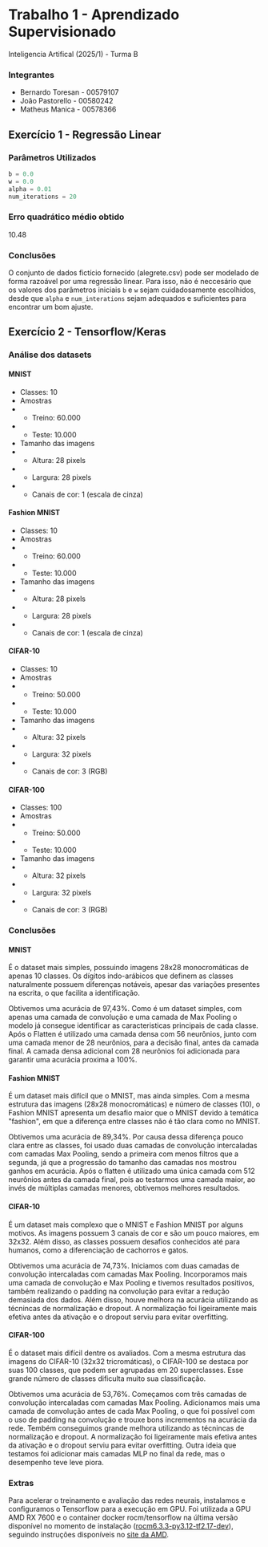 # Trabalho 1 - Aprendizado Supervisionado
Inteligencia Artifical (2025/1) - Turma B

### Integrantes
- Bernardo Toresan - 00579107
- João Pastorello - 00580242
- Matheus Manica - 00578366

## Exercício 1 - Regressão Linear

### Parâmetros Utilizados
```python
b = 0.0
w = 0.0
alpha = 0.01
num_iterations = 20
```

### Erro quadrático médio obtido
10.48

### Conclusões
O conjunto de dados fictício fornecido (alegrete.csv) pode ser modelado de forma razoável por uma regressão linear. Para isso, não é neccesário que os valores dos parâmetros iniciais `b` e `w` sejam cuidadosamente escolhidos, desde que `alpha` e `num_interations` sejam adequados e suficientes para encontrar um bom ajuste.

## Exercício 2 - Tensorflow/Keras

### Análise dos datasets

#### MNIST
- Classes: 10
- Amostras
- - Treino: 60.000
- - Teste: 10.000
- Tamanho das imagens
- - Altura: 28 pixels
- - Largura: 28 pixels
- - Canais de cor: 1 (escala de cinza)

#### Fashion MNIST
- Classes: 10
- Amostras
- - Treino: 60.000
- - Teste: 10.000
- Tamanho das imagens
- - Altura: 28 pixels
- - Largura: 28 pixels
- - Canais de cor: 1 (escala de cinza)

#### CIFAR-10
- Classes: 10
- Amostras
- - Treino: 50.000
- - Teste: 10.000
- Tamanho das imagens
- - Altura: 32 pixels
- - Largura: 32 pixels
- - Canais de cor: 3 (RGB)

#### CIFAR-100
- Classes: 100
- Amostras
- - Treino: 50.000
- - Teste: 10.000
- Tamanho das imagens
- - Altura: 32 pixels
- - Largura: 32 pixels
- - Canais de cor: 3 (RGB)

### Conclusões

#### MNIST
É o dataset mais simples, possuindo imagens 28x28 monocromáticas de apenas 10 classes. Os dígitos indo-arábicos que definem as classes naturalmente possuem diferenças notáveis, apesar das variações presentes na escrita, o que facilita a identificação.

Obtivemos uma acurácia de 97,43%. Como é um dataset simples, com apenas uma camada de convolução e uma camada de Max Pooling o modelo já consegue identificar as caracteristicas principais de cada classe. Após o Flatten é utilizado uma camada densa com 56 neurônios, junto com uma camada menor de 28 neurônios, para a decisão final, antes da camada final. A camada densa adicional com 28 neurônios foi adicionada para garantir uma acurácia proxima a 100%.

#### Fashion MNIST
É um dataset mais difícil que o MNIST, mas ainda simples. Com a mesma estrutura das imagens (28x28 monocromáticas) e número de classes (10), o Fashion MNIST apresenta um desafio maior que o MNIST devido à temática "fashion", em que a diferença entre classes não é tão clara como no MNIST.

Obtivemos uma acurácia de 89,34%. Por causa dessa diferença pouco clara entre as classes, foi usado duas camadas de convolução intercaladas com camadas Max Pooling, sendo a primeira com menos filtros que a segunda, já que a progressão do tamanho das camadas nos mostrou ganhos em acurácia. Após o flatten é utilizado uma única camada com 512 neurônios antes da camada final, pois ao testarmos uma camada maior, ao invés de múltiplas camadas menores, obtivemos melhores resultados.

#### CIFAR-10
É um dataset mais complexo que o MNIST e Fashion MNIST por alguns motivos. As imagens possuem 3 canais de cor e são um pouco maiores, em 32x32. Além disso, as classes possuem desafios conhecidos até para humanos, como a diferenciação de cachorros e gatos.

Obtivemos uma acurácia de 74,73%. Iniciamos com duas camadas de convolução intercaladas com camadas Max Pooling. Incorporamos mais uma camada de convolução e Max Pooling e tivemos resultados positivos, também realizando o padding na convolução para evitar a redução demasiada dos dados. Além disso, houve melhora na acurácia utilizando as técnincas de normalização e dropout. A normalização foi ligeiramente mais efetiva antes da ativação e o dropout serviu para evitar overfitting.

#### CIFAR-100
É o dataset mais difícil dentre os avaliados. Com a mesma estrutura das imagens do CIFAR-10 (32x32 tricromáticas), o CIFAR-100 se destaca por suas 100 classes, que podem ser agrupadas em 20 superclasses. Esse grande número de classes dificulta muito sua classificação.

Obtivemos uma acurácia de 53,76%. Começamos com três camadas de convolução intercaladas com camadas Max Pooling. Adicionamos mais uma camada de convolução antes de cada Max Pooling, o que foi possível com o uso de padding na convolução e trouxe bons incrementos na acurácia da rede. Tembém conseguimos grande melhora utilizando as técnincas de normalização e dropout. A normalização foi ligeiramente mais efetiva antes da ativação e o dropout serviu para evitar overfitting. Outra ideia que testamos foi adicionar mais camadas MLP no final da rede, mas o desempenho teve leve piora.

### Extras

Para acelerar o treinamento e avaliação das redes neurais, instalamos e configuramos o Tensorflow para a execução em GPU. Foi utilizada a GPU AMD RX 7600 e o container docker rocm/tensorflow na última versão disponível no momento de instalação ([rocm6.3.3-py3.12-tf2.17-dev](https://hub.docker.com/layers/rocm/tensorflow/rocm6.3.3-py3.12-tf2.17-dev/images/sha256-fd2653f436880366cc874aa24264ca9dabd892d76ccb63fb807debba459bcaaf)), seguindo instruções disponíveis no [site da AMD](https://rocm.docs.amd.com/projects/install-on-linux/en/latest/install/3rd-party/tensorflow-install.html#using-a-docker-image-with-tensorflow-pre-installed).
